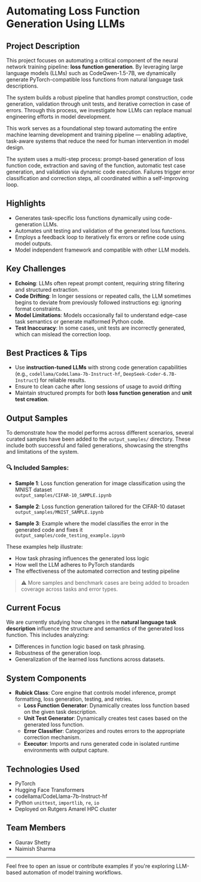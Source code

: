 # Automating Loss Function Generation Using LLMs

## Project Description
This project focuses on automating a critical component of the neural network training pipeline: **loss function generation**. By leveraging large language models (LLMs) such as CodeQwen-1.5-7B, we dynamically generate PyTorch-compatible loss functions from natural language task descriptions. 

The system builds a robust pipeline that handles prompt construction, code generation, validation through unit tests, and iterative correction in case of errors. Through this process, we investigate how LLMs can replace manual engineering efforts in model development.

This work serves as a foundational step toward automating the entire machine learning development and training pipeline — enabling adaptive, task-aware systems that reduce the need for human intervention in model design.

The system uses a multi-step process: prompt-based generation of loss function code, extraction and saving of the function, automatic test case generation, and validation via dynamic code execution. Failures trigger error classification and correction steps, all coordinated within a self-improving loop.

## Highlights
- Generates task-specific loss functions dynamically using code-generation LLMs.
- Automates unit testing and validation of the generated loss functions.
- Employs a feedback loop to iteratively fix errors or refine code using model outputs.
- Model independent framework and compatible with other LLM models.

## Key Challenges
- **Echoing**: LLMs often repeat prompt content, requiring string filtering and structured extraction.
- **Code Drifting**: In longer sessions or repeated calls, the LLM sometimes begins to deviate from previously followed instructions eg: ignoring format constraints.
- **Model Limitations**: Models occasionally fail to understand edge-case task semantics or generate malformed Python code.
- **Test Inaccuracy**: In some cases, unit tests are incorrectly generated, which can mislead the correction loop.

## Best Practices & Tips
- Use **instruction-tuned LLMs** with strong code generation capabilities (e.g., `codellama/CodeLlama-7b-Instruct-hf`, `DeepSeek-Coder-6.7B-Instruct`) for reliable results.
- Ensure to clean cache after long sessions of usage to avoid drifting
- Maintain structured prompts for both **loss function generation** and **unit test creation**.

## Output Samples

To demonstrate how the model performs across different scenarios, several curated samples have been added to the `output_samples/` directory. These include both successful and failed generations, showcasing the strengths and limitations of the system.

### 🔍 Included Samples:
- **Sample 1**: Loss function generation for image classification using the MNIST dataset  
  `output_samples/CIFAR-10_SAMPLE.ipynb`

- **Sample 2**: Loss function generation tailored for the CIFAR-10 dataset  
  `output_samples/MNIST_SAMPLE.ipynb`

- **Sample 3**: Example where the model classifies the error in the generated code and fixes it  
  `output_samples/code_testing_example.ipynb`

These examples help illustrate:
- How task phrasing influences the generated loss logic
- How well the LLM adheres to PyTorch standards
- The effectiveness of the automated correction and testing pipeline

> ⚠️ More samples and benchmark cases are being added to broaden coverage across tasks and error types.

## Current Focus
We are currently studying how changes in the **natural language task description** influence the structure and semantics of the generated loss function. This includes analyzing:
- Differences in function logic based on task phrasing.
- Robustness of the generation loop.
- Generalization of the learned loss functions across datasets.

## System Components
- **Rubick Class**: Core engine that controls model inference, prompt formatting, loss generation, testing, and retries.
  - **Loss Function Generator**: Dynamically creates loss function based on the given task description.
  - **Unit Test Generator**: Dynamically creates test cases based on the generated loss function.
  - **Error Classifier**: Categorizes and routes errors to the appropriate correction mechanism.
  - **Executor**: Imports and runs generated code in isolated runtime environments with output capture.

## Technologies Used
- PyTorch  
- Hugging Face Transformers  
- codellama/CodeLlama-7b-Instruct-hf  
- Python `unittest`, `importlib`, `re`, `io`  
- Deployed on Rutgers Amarel HPC cluster  

## Team Members
- Gaurav Shetty  
- Naimish Sharma

---

Feel free to open an issue or contribute examples if you're exploring LLM-based automation of model training workflows.

